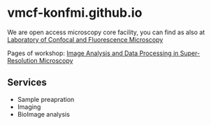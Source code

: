 # vmcf-konfmi.github.io

We are open access microscopy core facility, you can find as also at [Laboratory of Confocal and Fluorescence Microscopy](https://www.natur.cuni.cz/biology/service/laboratory-of-confocal-and-fluorescence-microscopy?set_language=en)

Pages of workshop: [Image Analysis and Data Processing in Super-Resolution Microscopy](https://vmcf-konfmi.github.io/workshop-IADPSRM/intro.html)

## Services
 * Sample preapration
 * Imaging
 * BioImage analysis
